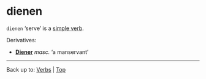 # dienen

`dienen` ‘serve’ is a [simple verb](../../simpleVerbs.md).

Derivatives:
- **[Diener](../../../nouns/d/di/Diener.md)** *masc.* ‘a manservant’

----

Back up to: [Verbs](../../index.md) | [Top](../../../index.md)
